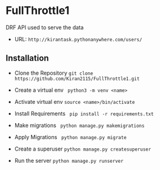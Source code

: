# FullThrottle1
DRF API used to serve the data

* URL: ```http://kirantask.pythonanywhere.com/users/```


##  Installation

* Clone the Repository ```git clone https://github.com/Kiran2115/FullThrottle1.git ```

* Create a virtual env ``` python3 -m venv <name>```

* Activate virtual env ``` source <name>/bin/activate ```

* Install Requirements 	``` pip install -r requirements.txt```

* Make migrations ``` python manage.py makemigrations```

* Apply Migrations ``` python manage.py migrate```

* Create a superuser ```python manage.py createsuperuser```

* Run the server ```python manage.py runserver```


 
